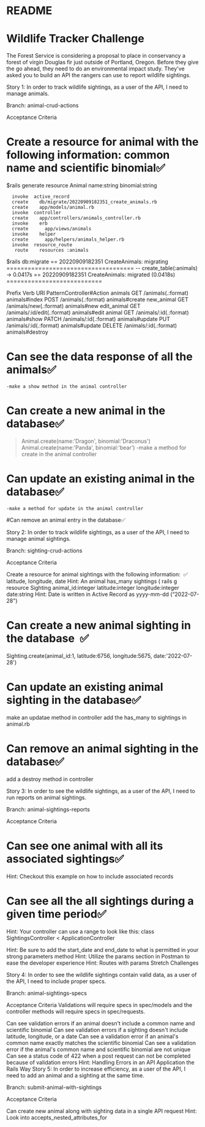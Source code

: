 # README

# Wildlife Tracker Challenge
The Forest Service is considering a proposal to place in conservancy a forest of virgin Douglas fir just outside of Portland, Oregon. Before they give the go ahead, they need to do an environmental impact study. They've asked you to build an API the rangers can use to report wildlife sightings.

Story 1: In order to track wildlife sightings, as a user of the API, I need to manage animals.

Branch: animal-crud-actions

Acceptance Criteria

# Create a resource for animal with the following information: common name and scientific binomial✅

$rails generate resource Animal name:string binomial:string

      invoke  active_record
      create    db/migrate/20220909182351_create_animals.rb
      create    app/models/animal.rb
      invoke  controller
      create    app/controllers/animals_controller.rb
      invoke    erb
      create      app/views/animals
      invoke    helper
      create      app/helpers/animals_helper.rb
      invoke  resource_route
       route    resources :animals
$rails db:migrate
== 20220909182351 CreateAnimals: migrating ====================================
-- create_table(:animals)
   -> 0.0417s
== 20220909182351 CreateAnimals: migrated (0.0418s) ===========================

 Prefix Verb   URI PatternController#Action
  animals GET    /animals(.:format)      animals#index
 POST   /animals(.:format)      animals#create
   new_animal GET    /animals/new(.:format)  animals#new
  edit_animal GET    /animals/:id/edit(.:format) animals#edit
   animal GET    /animals/:id(.:format)  animals#show
 PATCH  /animals/:id(.:format)  animals#update
 PUT    /animals/:id(.:format)  animals#update
 DELETE /animals/:id(.:format)  animals#destroy

# Can see the data response of all the animals✅
    -make a show method in the animal controller
# Can create a new animal in the database✅
>Animal.create(name:'Dragon', binomial:'Draconus')
>Animal.create(name:'Panda', binomial:'bear')
    -make a method for create in the animal controller
# Can update an existing animal in the database✅
    -make a method for update in the animal controller
  #Can remove an animal entry in the database✅

Story 2: In order to track wildlife sightings, as a user of the API, I need to manage animal sightings.

Branch: sighting-crud-actions

Acceptance Criteria

Create a resource for animal sightings with the following information:  ✅
latitude, longitude, date
Hint: An animal has_many sightings (
  rails g resource Sighting animal_id:integer  latitude:integer longitude:integer date:string
Hint: Date is written in Active Record as yyyy-mm-dd (“2022-07-28")

# Can create a new animal sighting in the database  ✅
 Sighting.create(animal_id:1, latitude:6756, longitude:5675, date:'2022-07-28')
# Can update an existing animal sighting in the database✅
make an updatae method in controller 
add the has_many to sightings in animal.rb 
<!-- class Animal < ApplicationRecord
    has_many:sightings
end -->
# Can remove an animal sighting in the database✅
 add a destroy method in controller

Story 3: In order to see the wildlife sightings, as a user of the API, I need to run reports on animal sightings.

Branch: animal-sightings-reports

Acceptance Criteria

# Can see one animal with all its associated sightings✅
  Hint: Checkout this example on how to include associated records
# Can see all the all sightings during a given time period✅
  Hint: Your controller can use a range to look like this:
class SightingsController < ApplicationController
  <!-- def index
    sightings = Sighting.where(date: params[:start_date]..params[:end_date])
    render json: sightings
  end
end -->

<!-- class Animal < ApplicationRecord
    has_many:sightings
end

class Sighting < ApplicationRecord
    belongs_to:animal
end -->
 <!-- def show 
            sighting = Sighting.find_by(id: params[:id])
            if sighting
            render json: sighting, include:[animals]
            else 
                render json: sighting.errors
            end
        end  -->


Hint: Be sure to add the start_date and end_date to what is permitted in your strong parameters method
Hint: Utilize the params section in Postman to ease the developer experience
Hint: Routes with params
Stretch Challenges

Story 4: In order to see the wildlife sightings contain valid data, as a user of the API, I need to include proper specs.

Branch: animal-sightings-specs

Acceptance Criteria
Validations will require specs in spec/models and the controller methods will require specs in spec/requests.

Can see validation errors if an animal doesn't include a common name and scientific binomial
Can see validation errors if a sighting doesn't include latitude, longitude, or a date
Can see a validation error if an animal's common name exactly matches the scientific binomial
Can see a validation error if the animal's common name and scientific binomial are not unique
Can see a status code of 422 when a post request can not be completed because of validation errors
Hint: Handling Errors in an API Application the Rails Way
Story 5: In order to increase efficiency, as a user of the API, I need to add an animal and a sighting at the same time.

Branch: submit-animal-with-sightings

Acceptance Criteria

Can create new animal along with sighting data in a single API request
Hint: Look into accepts_nested_attributes_for
